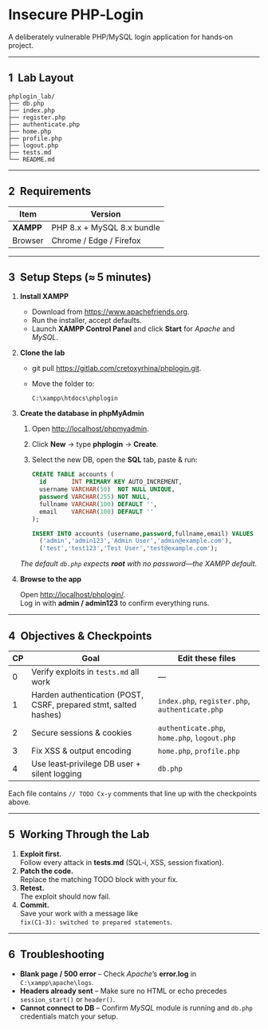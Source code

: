 # Insecure PHP‑Login

A deliberately vulnerable PHP/MySQL login application for hands‑on project.

---

## 1  Lab Layout

```
phplogin_lab/
├── db.php
├── index.php
├── register.php
├── authenticate.php
├── home.php
├── profile.php
├── logout.php
├── tests.md
└── README.md
```

---

## 2  Requirements

| Item | Version |
|------|---------|
| **XAMPP** | PHP 8.x + MySQL 8.x bundle |
| Browser | Chrome / Edge / Firefox |


---

## 3  Setup Steps (≈ 5 minutes)

1. **Install XAMPP**

   * Download from <https://www.apachefriends.org>.  
   * Run the installer, accept defaults.  
   * Launch **XAMPP Control Panel** and click **Start** for *Apache* and *MySQL*.

2. **Clone the lab**

   * git pull https://gitlab.com/cretoxyrhina/phplogin.git.  
   * Move the folder to:

     ```
     C:\xampp\htdocs\phplogin
     ```

3. **Create the database in phpMyAdmin**

   1. Open <http://localhost/phpmyadmin>.  
   2. Click **New** → type **phplogin** → **Create**.  
   3. Select the new DB, open the **SQL** tab, paste & run:

      ```sql
      CREATE TABLE accounts (
        id       INT PRIMARY KEY AUTO_INCREMENT,
        username VARCHAR(50)  NOT NULL UNIQUE,
        password VARCHAR(255) NOT NULL,
        fullname VARCHAR(100) DEFAULT '',
        email    VARCHAR(100) DEFAULT ''
      );

      INSERT INTO accounts (username,password,fullname,email) VALUES
        ('admin','admin123','Admin User','admin@example.com'),
        ('test','test123','Test User','test@example.com');
      ```

   *The default `db.php` expects **root** with no password—the XAMPP default.*

4. **Browse to the app**

   Open <http://localhost/phplogin/>.  
   Log in with **admin / admin123** to confirm everything runs.

---

## 4  Objectives & Checkpoints

| CP | Goal | Edit these files |
|----|------|------------------|
| 0 | Verify exploits in `tests.md` all work | — |
| 1 | Harden authentication (POST, CSRF, prepared stmt, salted hashes) | `index.php`, `register.php`, `authenticate.php` |
| 2 | Secure sessions & cookies | `authenticate.php`, `home.php`, `logout.php` |
| 3 | Fix XSS & output encoding | `home.php`, `profile.php` |
| 4 | Use least‑privilege DB user + silent logging | `db.php` |

Each file contains `// TODO Cx‑y` comments that line up with the checkpoints
above.

---

## 5  Working Through the Lab

1. **Exploit first.**  
   Follow every attack in **tests.md** (SQL‑i, XSS, session fixation).
2. **Patch the code.**  
   Replace the matching TODO block with your fix.
3. **Retest.**  
   The exploit should now fail.
4. **Commit.**  
   Save your work with a message like  
   `fix(C1-3): switched to prepared statements`.

---

## 6  Troubleshooting

* **Blank page / 500 error** – Check *Apache*’s **error.log** in
  `C:\xampp\apache\logs`.
* **Headers already sent** – Make sure no HTML or echo precedes
  `session_start()` or `header()`.
* **Cannot connect to DB** – Confirm *MySQL* module is running and `db.php`
  credentials match your setup.

